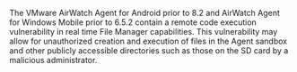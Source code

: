 The VMware AirWatch Agent for Android prior to 8.2 and AirWatch Agent for Windows Mobile prior to 6.5.2 contain a remote code execution vulnerability in real time File Manager capabilities. This vulnerability may allow for unauthorized creation and execution of files in the Agent sandbox and other publicly accessible directories such as those on the SD card by a malicious administrator.